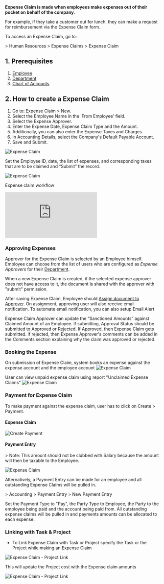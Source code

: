 **Expense Claim is made when employees make expenses out of their pocket on behalf of the company.**

For example, if they take a customer out for lunch, they can make a request for reimbursement via the Expense Claim form.

To access an Expense Claim, go to:

\> Human Resources > Expense Claims > Expense Claim

## 1\. Prerequisites

1.  [Employee](https://docs.erpnext.com/docs/v14/user/manual/en/human-resources/employee)
2.  [Department](https://docs.erpnext.com/docs/v14/user/manual/en/human-resources/department)
3.  [Chart of Accounts](https://docs.erpnext.com/docs/v14/user/manual/en/accounts/chart-of-accounts)

## 2\. How to create a Expense Claim

1.  Go to: Expense Claim > New.
2.  Select the Employee Name in the 'From Employee' field.
3.  Select the Expense Approver.
4.  Enter the Expense Date, Expense Claim Type and the Amount.
5.  Additionally, you can also enter the Expense Taxes and Charges.
6.  In Accounting Details, select the Company's Default Payable Account.
7.  Save and Submit.

![Expense Claim](https://docs.erpnext.com/files/expense_claim.png)

Set the Employee ID, date, the list of expenses, and corresponding taxes that are to be claimed and “Submit” the record.

![Expense Claim](https://docs.erpnext.com/files/expense-claim-expenses.png)

Expense claim workflow

<iframe src="https://www.youtube.com/embed/5SZHJF--ZFY?rel=0" frameborder="0" allow="autoplay; encrypted-media" allowfullscreen=""> </iframe>

### Approving Expenses

Approver for the Expense Claim is selected by an Employee himself. Employee can choose from the list of users who are configured as _Expense Approvers_ for their [Department](https://docs.erpnext.com/docs/v14/user/manual/en/human-resources/department).

When a new Expense Claim is created, if the selected expense approver does not have access to it, the document is shared with the approver with "submit" permission.

After saving Expense Claim, Employee should [Assign document to Approver](https://docs.erpnext.com/docs/v14/user/manual/en/using-erpnext/assignment). On assignment, approving user will also receive email notification. To automate email notification, you can also setup Email Alert

Expense Claim Approver can update the “Sanctioned Amounts” against Claimed Amount of an Employee. If submitting, Approval Status should be submitted to Approved or Rejected. If Approved, then Expense Claim gets submitted. If rejected, then Expense Approver's comments can be added in the Comments section explaining why the claim was approved or rejected.

### Booking the Expense

On submission of Expense Claim, system books an expense against the expense account and the employee account ![Expense Claim](https://docs.erpnext.com/files/expense_claim_book.png)

User can view unpaid expense claim using report "Unclaimed Expense Claims" ![Expense Claim](https://docs.erpnext.com/files/unclaimed_expense_claims.png)

### Payment for Expense Claim

To make payment against the expense claim, user has to click on Create > Payment.

#### Expense Claim

![Create Payment](https://docs.erpnext.com/files/expense_claim_create_payment.png)

#### Payment Entry

\> Note: This amount should not be clubbed with Salary because the amount will then be taxable to the Employee.

![Expense Claim](https://docs.erpnext.com/files/expense_claim_payment_entry.png)

Alternatively, a Payment Entry can be made for an employee and all outstanding Expense Claims will be pulled in.

\> Accounting > Payment Entry > New Payment Entry

Set the Payment Type to "Pay", the Party Type to Employee, the Party to the employee being paid and the account being paid from. All outstanding expense claims will be pulled in and payments amounts can be allocated to each expense.

### Linking with Task & Project

*   To Link Expense Claim with Task or Project specify the Task or the Project while making an Expense Claim

![Expense Claim - Project Link](https://docs.erpnext.com/files/project-expense-claim-1.png)

This will update the Project cost with the Expense claim amounts

![Expense Claim - Project Link](https://docs.erpnext.com/files/project-expense-claim-2.png)